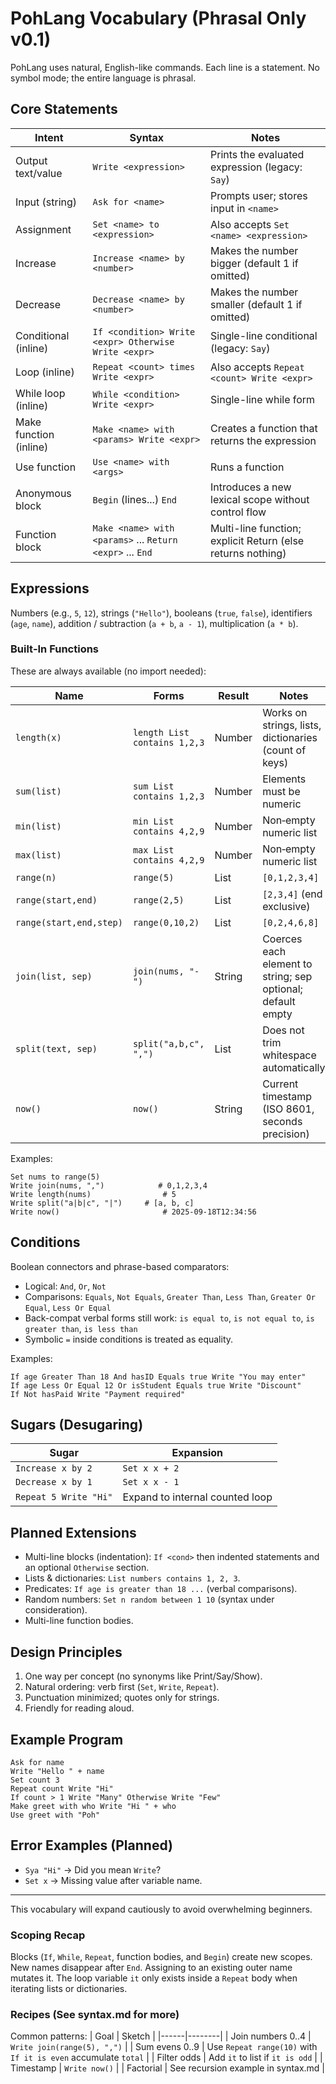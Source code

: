 # PohLang Vocabulary (Phrasal Only v0.1)

PohLang uses natural, English-like commands. Each line is a statement. No symbol mode; the entire language is phrasal.

## Core Statements

| Intent | Syntax | Notes |
|--------|--------|-------|
| Output text/value | `Write <expression>` | Prints the evaluated expression (legacy: `Say`) |
| Input (string) | `Ask for <name>` | Prompts user; stores input in `<name>` |
| Assignment | `Set <name> to <expression>` | Also accepts `Set <name> <expression>` |
| Increase | `Increase <name> by <number>` | Makes the number bigger (default 1 if omitted) |
| Decrease | `Decrease <name> by <number>` | Makes the number smaller (default 1 if omitted) |
| Conditional (inline) | `If <condition> Write <expr> Otherwise Write <expr>` | Single-line conditional (legacy: `Say`) |
| Loop (inline) | `Repeat <count> times Write <expr>` | Also accepts `Repeat <count> Write <expr>` |
| While loop (inline) | `While <condition> Write <expr>` | Single-line while form |
| Make function (inline) | `Make <name> with <params> Write <expr>` | Creates a function that returns the expression |
| Use function | `Use <name> with <args>` | Runs a function |
| Anonymous block | `Begin` (lines...) `End` | Introduces a new lexical scope without control flow |
| Function block | `Make <name> with <params>` ... `Return <expr>` ... `End` | Multi-line function; explicit Return (else returns nothing) |

## Expressions
Numbers (e.g., `5`, `12`), strings (`"Hello"`), booleans (`true`, `false`), identifiers (`age`, `name`), addition / subtraction (`a + b`, `a - 1`), multiplication (`a * b`).

### Built‑In Functions
These are always available (no import needed):

| Name | Forms | Result | Notes |
|------|-------|--------|-------|
| `length(x)` | `length List contains 1,2,3` | Number | Works on strings, lists, dictionaries (count of keys) |
| `sum(list)` | `sum List contains 1,2,3` | Number | Elements must be numeric |
| `min(list)` | `min List contains 4,2,9` | Number | Non‑empty numeric list |
| `max(list)` | `max List contains 4,2,9` | Number | Non‑empty numeric list |
| `range(n)` | `range(5)` | List | `[0,1,2,3,4]` |
| `range(start,end)` | `range(2,5)` | List | `[2,3,4]` (end exclusive) |
| `range(start,end,step)` | `range(0,10,2)` | List | `[0,2,4,6,8]` |
| `join(list, sep)` | `join(nums, "-")` | String | Coerces each element to string; sep optional; default empty |
| `split(text, sep)` | `split("a,b,c", ",")` | List | Does not trim whitespace automatically |
| `now()` | `now()` | String | Current timestamp (ISO 8601, seconds precision) |

Examples:
```
Set nums to range(5)
Write join(nums, ",")            # 0,1,2,3,4
Write length(nums)                # 5
Write split("a|b|c", "|")     # [a, b, c]
Write now()                       # 2025-09-18T12:34:56
```

## Conditions
Boolean connectors and phrase-based comparators:
- Logical: `And`, `Or`, `Not`
- Comparisons: `Equals`, `Not Equals`, `Greater Than`, `Less Than`, `Greater Or Equal`, `Less Or Equal`
- Back-compat verbal forms still work: `is equal to`, `is not equal to`, `is greater than`, `is less than`
- Symbolic `=` inside conditions is treated as equality.

Examples:
```
If age Greater Than 18 And hasID Equals true Write "You may enter"
If age Less Or Equal 12 Or isStudent Equals true Write "Discount"
If Not hasPaid Write "Payment required"
```

## Sugars (Desugaring)
| Sugar | Expansion |
|-------|-----------|
| `Increase x by 2` | `Set x x + 2` |
| `Decrease x by 1` | `Set x x - 1` |
| `Repeat 5 Write "Hi"` | Expand to internal counted loop |

## Planned Extensions
- Multi-line blocks (indentation): `If <cond>` then indented statements and an optional `Otherwise` section.
- Lists & dictionaries: `List numbers contains 1, 2, 3`.
- Predicates: `If age is greater than 18 ...` (verbal comparisons).
- Random numbers: `Set n random between 1 10` (syntax under consideration).
- Multi-line function bodies.

## Design Principles
1. One way per concept (no synonyms like Print/Say/Show).
2. Natural ordering: verb first (`Set`, `Write`, `Repeat`).
3. Punctuation minimized; quotes only for strings.
4. Friendly for reading aloud.

## Example Program
```
Ask for name
Write "Hello " + name
Set count 3
Repeat count Write "Hi"
If count > 1 Write "Many" Otherwise Write "Few"
Make greet with who Write "Hi " + who
Use greet with "Poh"
```

## Error Examples (Planned)
- `Sya "Hi"` → Did you mean `Write`?
- `Set x` → Missing value after variable name.

---
This vocabulary will expand cautiously to avoid overwhelming beginners.

### Scoping Recap
Blocks (`If`, `While`, `Repeat`, function bodies, and `Begin`) create new scopes. New names disappear after `End`. Assigning to an existing outer name mutates it. The loop variable `it` only exists inside a `Repeat` body when iterating lists or dictionaries.

### Recipes (See syntax.md for more)
Common patterns:
| Goal | Sketch |
|------|--------|
| Join numbers 0..4 | `Write join(range(5), ",")` |
| Sum evens 0..9 | Use `Repeat range(10)` with `If it is even` accumulate `total` |
| Filter odds | Add `it` to list if `it is odd` |
| Timestamp | `Write now()` |
| Factorial | See recursion example in syntax.md |
